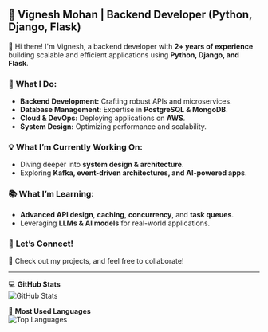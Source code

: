 ## 🚀 Vignesh Mohan | Backend Developer (Python, Django, Flask)

👋 Hi there! I'm Vignesh, a backend developer with **2+ years of experience** building scalable and efficient applications using **Python, Django, and Flask**.

### 🔧 **What I Do:**  
- **Backend Development:** Crafting robust APIs and microservices.  
- **Database Management:** Expertise in **PostgreSQL & MongoDB**.  
- **Cloud & DevOps:** Deploying applications on **AWS**.  
- **System Design:** Optimizing performance and scalability.  

### 💡 **What I’m Currently Working On:**  
- Diving deeper into **system design & architecture**.  
- Exploring **Kafka, event-driven architectures, and AI-powered apps**.  

### 📚 **What I’m Learning:**  
- **Advanced API design**, **caching**, **concurrency**, and **task queues**.  
- Leveraging **LLMs & AI models** for real-world applications.  

### 💬 **Let’s Connect!**  
🚀 Check out my projects, and feel free to collaborate!  

---

💻 **GitHub Stats**  
![GitHub Stats](https://github-readme-stats.vercel.app/api?username=vigneshmohan&show_icons=true&theme=radical)  

🌟 **Most Used Languages**  
![Top Languages](https://github-readme-stats.vercel.app/api/top-langs/?username=vigneshmohan&layout=compact&theme=radical)  
